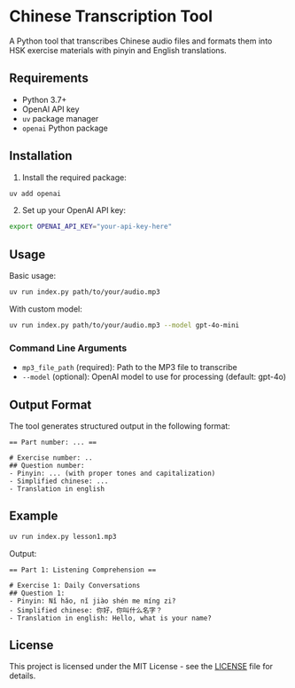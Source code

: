 # Chinese Transcription Tool

A Python tool that transcribes Chinese audio files and formats them into HSK exercise materials with pinyin and English translations.

## Requirements

- Python 3.7+
- OpenAI API key
- `uv` package manager
- `openai` Python package

## Installation

1. Install the required package:
```bash
uv add openai
```

2. Set up your OpenAI API key:
```bash
export OPENAI_API_KEY="your-api-key-here"
```

## Usage

Basic usage:
```bash
uv run index.py path/to/your/audio.mp3
```

With custom model:
```bash
uv run index.py path/to/your/audio.mp3 --model gpt-4o-mini
```

### Command Line Arguments

- `mp3_file_path` (required): Path to the MP3 file to transcribe
- `--model` (optional): OpenAI model to use for processing (default: gpt-4o)

## Output Format

The tool generates structured output in the following format:

```
== Part number: ... ==

# Exercise number: ..
## Question number: 
- Pinyin: ... (with proper tones and capitalization)
- Simplified chinese: ...
- Translation in english
```

## Example

```bash
uv run index.py lesson1.mp3
```

Output:
```
== Part 1: Listening Comprehension ==

# Exercise 1: Daily Conversations
## Question 1: 
- Pinyin: Nǐ hǎo, nǐ jiào shén me míng zi?
- Simplified chinese: 你好，你叫什么名字？
- Translation in english: Hello, what is your name?
```
## License

This project is licensed under the MIT License - see the [LICENSE](LICENSE) file for details.